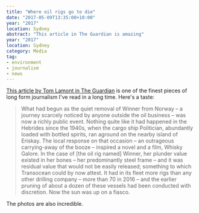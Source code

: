 ```yaml
---
title: "Where oil rigs go to die"
date: "2017-05-09T13:35:00+10:00"
year: "2017"
location: Sydney
abstract: "This article in The Guardian is amazing"
year: "2017"
location: Sydney
category: Media
tag:
- environment
- journalism
- news
---
```

[This article by Tom Lamont in The Guardian] is one of the finest pieces of long form journalism I've read in a long time. Here's a taste:

> What had begun as the quiet removal of Winner from Norway – a journey scarcely noticed by anyone outside the oil business – was now a richly public event. Nothing quite like it had happened in the Hebrides since the 1940s, when the cargo ship Politician, abundantly loaded with bottled spirits, ran aground on the nearby island of Eriskay. The local response on that occasion – an outrageous carrying-away of the booze – inspired a novel and a film, Whisky Galore. In the case of [the oil rig named] Winner, her plunder value existed in her bones – her predominantly steel frame – and it was residual value that would not be easily released; something to which Transocean could by now attest. It had in its fleet more rigs than any other drilling company – more than 70 in 2016 – and the earlier pruning of about a dozen of these vessels had been conducted with discretion. Now the sun was up on a fiasco.

The photos are also incredible.

[This article by Tom Lamont in The Guardian]: https://www.theguardian.com/business/2017/may/02/where-oil-rigs-go-to-die


